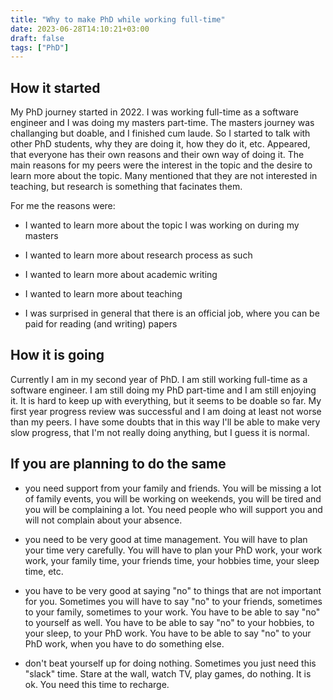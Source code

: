 ```yaml
---
title: "Why to make PhD while working full-time"
date: 2023-06-28T14:10:21+03:00
draft: false
tags: ["PhD"]
---
```


## How it started

My PhD journey started in 2022. I was working full-time as a software engineer and I was doing my masters part-time. The masters journey was challanging but doable, and I finished cum laude. So I started to talk with other PhD students, why they are doing it, how they do it, etc. Appeared, that everyone has their own reasons and their own way of doing it. The main reasons for my peers were the interest in the topic and the desire to learn more about the topic. Many mentioned that they are not interested in teaching, but research is something that facinates them.

For me the reasons were:

- I wanted to learn more about the topic I was working on during my masters

- I wanted to learn more about research process as such

- I wanted to learn more about academic writing

- I wanted to learn more about teaching

- I was surprised in general that there is an official job, where you can be paid for reading (and writing) papers

## How it is going

Currently I am in my second year of PhD. I am still working full-time as a software engineer. I am still doing my PhD part-time and I am still enjoying it. It is hard to keep up with everything, but it seems to be doable so far. My first year progress review was successful and I am doing at least not worse than my peers. I have some doubts that in this way I'll be able to make very slow progress, that I'm not really doing anything, but I guess it is normal.

## If you are planning to do the same

* you need support from your family and friends. You will be missing a lot of family events, you will be working on weekends, you will be tired and you will be complaining a lot. You need people who will support you and will not complain about your absence.

* you need to be very good at time management. You will have to plan your time very carefully. You will have to plan your PhD work, your work work, your family time, your friends time, your hobbies time, your sleep time, etc. 

* you have to be very good at saying "no" to things that are not important for you. Sometimes you will have to say "no" to your friends, sometimes to your family, sometimes to your work. You have to be able to say "no" to yourself as well. You have to be able to say "no" to your hobbies, to your sleep, to your PhD work. You have to be able to say "no" to your PhD work, when you have to do something else.

* don't beat yourself up for doing nothing. Sometimes you just need this "slack" time. Stare at the wall, watch TV, play games, do nothing. It is ok. You need this time to recharge. 

